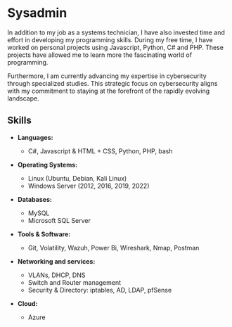 # Sysadmin

In addition to my job as a systems technician, I have also invested time and effort in developing my programming skills. During my free time, I have worked on personal projects using Javascript, Python, C# and PHP. These projects have allowed me to learn more the fascinating world of programming.

Furthermore, I am currently advancing my expertise in cybersecurity through specialized studies. This strategic focus on cybersecurity aligns with my commitment to staying at the forefront of the rapidly evolving landscape.

## Skills

- **Languages:**
  - C#, Javascript & HTML + CSS, Python, PHP, bash

- **Operating Systems:**
  - Linux (Ubuntu, Debian, Kali Linux)
  - Windows Server (2012, 2016, 2019, 2022)

- **Databases:**
  - MySQL
  - Microsoft SQL Server

- **Tools & Software:**
  - Git, Volatility, Wazuh, Power Bi, Wireshark, Nmap, Postman

- **Networking and services:**
  - VLANs, DHCP, DNS
  - Switch and Router management
  - Security & Directory: iptables, AD, LDAP, pfSense

- **Cloud:**
  - Azure
